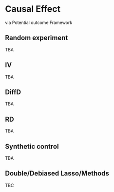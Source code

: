

# Causal Effect

via Potential outcome Framework

## Random experiment
TBA
## IV
TBA
## DiffD
TBA
## RD
TBA
## Synthetic control
TBA
## Double/Debiased Lasso/Methods 

TBC

